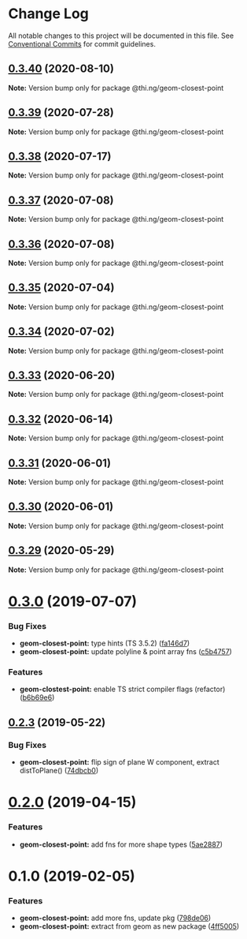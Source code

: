 # Change Log

All notable changes to this project will be documented in this file.
See [Conventional Commits](https://conventionalcommits.org) for commit guidelines.

## [0.3.40](https://github.com/thi-ng/umbrella/compare/@thi.ng/geom-closest-point@0.3.39...@thi.ng/geom-closest-point@0.3.40) (2020-08-10)

**Note:** Version bump only for package @thi.ng/geom-closest-point





## [0.3.39](https://github.com/thi-ng/umbrella/compare/@thi.ng/geom-closest-point@0.3.38...@thi.ng/geom-closest-point@0.3.39) (2020-07-28)

**Note:** Version bump only for package @thi.ng/geom-closest-point





## [0.3.38](https://github.com/thi-ng/umbrella/compare/@thi.ng/geom-closest-point@0.3.37...@thi.ng/geom-closest-point@0.3.38) (2020-07-17)

**Note:** Version bump only for package @thi.ng/geom-closest-point





## [0.3.37](https://github.com/thi-ng/umbrella/compare/@thi.ng/geom-closest-point@0.3.36...@thi.ng/geom-closest-point@0.3.37) (2020-07-08)

**Note:** Version bump only for package @thi.ng/geom-closest-point





## [0.3.36](https://github.com/thi-ng/umbrella/compare/@thi.ng/geom-closest-point@0.3.35...@thi.ng/geom-closest-point@0.3.36) (2020-07-08)

**Note:** Version bump only for package @thi.ng/geom-closest-point





## [0.3.35](https://github.com/thi-ng/umbrella/compare/@thi.ng/geom-closest-point@0.3.34...@thi.ng/geom-closest-point@0.3.35) (2020-07-04)

**Note:** Version bump only for package @thi.ng/geom-closest-point





## [0.3.34](https://github.com/thi-ng/umbrella/compare/@thi.ng/geom-closest-point@0.3.33...@thi.ng/geom-closest-point@0.3.34) (2020-07-02)

**Note:** Version bump only for package @thi.ng/geom-closest-point





## [0.3.33](https://github.com/thi-ng/umbrella/compare/@thi.ng/geom-closest-point@0.3.32...@thi.ng/geom-closest-point@0.3.33) (2020-06-20)

**Note:** Version bump only for package @thi.ng/geom-closest-point





## [0.3.32](https://github.com/thi-ng/umbrella/compare/@thi.ng/geom-closest-point@0.3.31...@thi.ng/geom-closest-point@0.3.32) (2020-06-14)

**Note:** Version bump only for package @thi.ng/geom-closest-point





## [0.3.31](https://github.com/thi-ng/umbrella/compare/@thi.ng/geom-closest-point@0.3.30...@thi.ng/geom-closest-point@0.3.31) (2020-06-01)

**Note:** Version bump only for package @thi.ng/geom-closest-point





## [0.3.30](https://github.com/thi-ng/umbrella/compare/@thi.ng/geom-closest-point@0.3.29...@thi.ng/geom-closest-point@0.3.30) (2020-06-01)

**Note:** Version bump only for package @thi.ng/geom-closest-point





## [0.3.29](https://github.com/thi-ng/umbrella/compare/@thi.ng/geom-closest-point@0.3.28...@thi.ng/geom-closest-point@0.3.29) (2020-05-29)

**Note:** Version bump only for package @thi.ng/geom-closest-point





# [0.3.0](https://github.com/thi-ng/umbrella/compare/@thi.ng/geom-closest-point@0.2.3...@thi.ng/geom-closest-point@0.3.0) (2019-07-07)

### Bug Fixes

* **geom-closest-point:** type hints (TS 3.5.2) ([fa146d7](https://github.com/thi-ng/umbrella/commit/fa146d7))
* **geom-closest-point:** update polyline & point array fns ([c5b4757](https://github.com/thi-ng/umbrella/commit/c5b4757))

### Features

* **geom-clostest-point:** enable TS strict compiler flags (refactor) ([b6b69e6](https://github.com/thi-ng/umbrella/commit/b6b69e6))

## [0.2.3](https://github.com/thi-ng/umbrella/compare/@thi.ng/geom-closest-point@0.2.2...@thi.ng/geom-closest-point@0.2.3) (2019-05-22)

### Bug Fixes

* **geom-closest-point:** flip sign of plane W component, extract distToPlane() ([74dbcb0](https://github.com/thi-ng/umbrella/commit/74dbcb0))

# [0.2.0](https://github.com/thi-ng/umbrella/compare/@thi.ng/geom-closest-point@0.1.13...@thi.ng/geom-closest-point@0.2.0) (2019-04-15)

### Features

* **geom-closest-point:** add fns for more shape types ([5ae2887](https://github.com/thi-ng/umbrella/commit/5ae2887))

# 0.1.0 (2019-02-05)

### Features

* **geom-closest-point:** add more fns, update pkg ([798de06](https://github.com/thi-ng/umbrella/commit/798de06))
* **geom-closest-point:** extract from geom as new package ([4ff5005](https://github.com/thi-ng/umbrella/commit/4ff5005))
